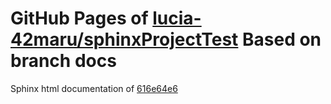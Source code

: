 GitHub Pages of [lucia-42maru/sphinxProjectTest](https://github.com/lucia-42maru/sphinxProjectTest.git)
Based on branch docs
===
Sphinx html documentation of [616e64e6](https://github.com/lucia-42maru/sphinxProjectTest/tree/616e64e6aa48e871b42c8482543831b0bf7775cf)

